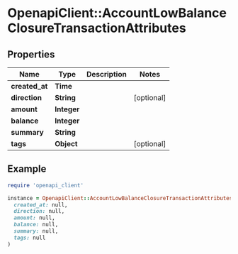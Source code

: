 # OpenapiClient::AccountLowBalanceClosureTransactionAttributes

## Properties

| Name | Type | Description | Notes |
| ---- | ---- | ----------- | ----- |
| **created_at** | **Time** |  |  |
| **direction** | **String** |  | [optional] |
| **amount** | **Integer** |  |  |
| **balance** | **Integer** |  |  |
| **summary** | **String** |  |  |
| **tags** | **Object** |  | [optional] |

## Example

```ruby
require 'openapi_client'

instance = OpenapiClient::AccountLowBalanceClosureTransactionAttributes.new(
  created_at: null,
  direction: null,
  amount: null,
  balance: null,
  summary: null,
  tags: null
)
```

